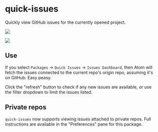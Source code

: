 # quick-issues

Quickly view GitHub issues for the currently opened project.

![](https://r24y.github.io/quick-issues/docs/issues-list.png)

![](https://r24y.github.io/quick-issues/docs/issue-view.png)

## Use

If you select `Packages` -> `Quick Issues` -> `Issues Dashboard`, then Atom
will fetch the issues connected to the current repo's origin repo,
assuming it's on GitHub. Easy peasy.

Click the "refresh" button to check if any new issues are available, or
use the filter dropdown to limit the issues listed.

## Private repos

`quick-issues` now supports viewing issues attached to private repos.
Full instructions are available in the "Preferences" pane for this package.